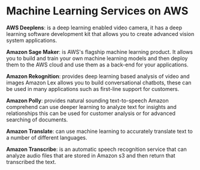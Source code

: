 # Machine Learning Services on AWS
**AWS Deeplens**: is a deep learning enabled video camera, it has a deep learning
software development kit that allows you to create advanced vision system applications.

**Amazon Sage Maker**: is AWS's flagship machine learning product.
It allows you to build and train your own machine learning models and then deploy
them to the AWS cloud and use them as a back-end for your applications.

**Amazon Rekognition**: provides deep learning based analysis of video and images Amazon Lex allows you to build conversational chatbots, these can be used in many applications such as first-line support for customers.  

**Amazon Polly**: provides natural sounding text-to-speech Amazon comprehend can use deeper learning to analyze text for insights and relationships this can be used for customer analysis or for advanced searching of documents. 

**Amazon Translate**: can use machine learning to accurately translate text to a number of different languages.

**Amazon Transcribe**: is an automatic speech recognition service that can analyze audio files that are stored in Amazon s3 and then return that transcribed the text.
